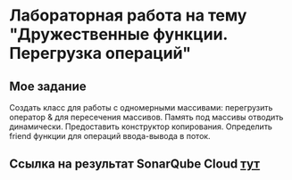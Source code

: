 # Лабораторная работа на тему "Дружественные функции. Перегрузка операций"

## Мое задание

Создать класс для работы с одномерными массивами: перегрузить оператор & для пересечения массивов.
Память под массивы отводить динамически. Предоставить конструктор копирования. Определить friend функции для операций ввода-вывода в поток.


## Ссылка на результат SonarQube Cloud [тут](https://sonarcloud.io/project/overview?id=rottesy_allLabs3Sem) 